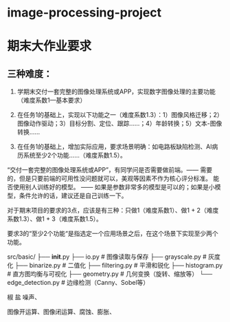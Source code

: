# image-processing-project

# 期末大作业要求

## 三种难度：
1. 学期末交付一套完整的图像处理系统或APP，实现数字图像处理的主要功能（难度系数1—基本要求）

2. 在任务1的基础上，实现以下功能之一（难度系数1.3）：1）图像风格迁移；2）图像动作驱动；3）目标分割、定位、跟踪……；4）年龄转换；5）文本-图像转换……

3. 在任务1的基础上，增加实际应用，要求场景明确：如电路板缺陷检测、AI病历系统至少2个功能……（难度系数1.5）。

“交付一套完整的图像处理系统或APP”，有同学问是否需要做前端。—— 需要的，但是只要前端的可用性没问题就可以，美观等因素不作为核心评分标准。
能否使用别人训练好的模型。 —— 如果是参数非常多的模型是可以的；如果是小模型，条件允许的话，建议还是自己训练一下。

对于期末项目的要求的3点，应该是有三种：只做1（难度系数1）、做1 + 2（难度系数1.3）、做1 + 3（难度系数1.5）。

要求3的“至少2个功能“是指选定一个应用场景之后，在这个场景下实现至少两个功能。

src/basic/
├── __init__.py
├── io.py              # 图像读取与保存
├── grayscale.py       # 灰度化
├── binarize.py        # 二值化
├── filtering.py       # 平滑和锐化
├── histogram.py       # 直方图均衡与可视化
├── geometry.py        # 几何变换（旋转、缩放等）
└── edge_detection.py  # 边缘检测（Canny、Sobel等）

椒 盐 噪声、

图像开运算、图像闭运算、腐蚀、膨胀、
